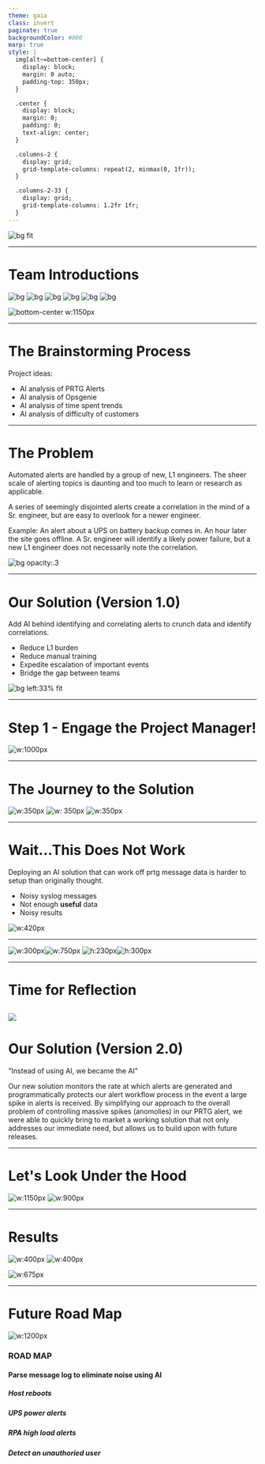 ```yaml
---
theme: gaia
class: invert
paginate: true
backgroundColor: #000
marp: true
style: |
  img[alt~=bottom-center] {
    display: block;
    margin: 0 auto;
    padding-top: 350px;
  }

  .center {
    display: block;
    margin: 0;
    padding: 0;
    text-align: center;
  }

  .columns-2 {
    display: grid;
    grid-template-columns: repeat(2, minmax(0, 1fr));
  }

  .columns-2-33 {
    display: grid;
    grid-template-columns: 1.2fr 1fr;
  }
---
```


![bg fit](https://user-images.githubusercontent.com/103965932/173462799-95b24a44-5926-426d-a1d2-92482b982c97.png)

---

<!--_class: lead invert-->

# **Team Introductions**
<!-- 
Presenter: SUMMER MARKLEY
Highlights: How we can we came about our name and logo 
Estimated Time:  2 mins
-->
![bg](https://user-images.githubusercontent.com/103965932/173463669-ca46743c-5b2a-48e2-83e3-78382bce2354.jpg )
![bg](https://user-images.githubusercontent.com/103965932/173463695-2bdd4dec-b4ab-4ae0-a6ab-4aaba77087fd.jpg)
![bg](https://user-images.githubusercontent.com/103965932/173463684-ea7c6dce-e8c5-417d-a7fb-a3c6d73f6c95.jpg)
![bg](https://user-images.githubusercontent.com/103965932/173463689-25b9b672-4118-4b31-a673-3906d5aeee7e.jpg)
![bg](https://user-images.githubusercontent.com/103965932/173463646-0134093e-9cfc-4dac-9c1c-6599bea7033e.jpg)
![bg](https://user-images.githubusercontent.com/103965932/173463651-7cc6143d-df45-4be4-b42d-08031d79e58d.jpg)

![bottom-center w:1150px](https://user-images.githubusercontent.com/103965932/173463700-8cc56e77-270e-4c06-83e8-24b946b18c2a.png)

---

# **The Brainstorming Process**
<!-- 
Presenter:        JONNY LE
Highlights:       Discuss how we as a team stepped through our initial ideas and formulated our final solution
Estimated Time:   2 mins
-->
Project ideas:
- AI analysis of PRTG Alerts
- AI analysis of Opsgenie
- AI analysis of time spent trends
- AI analysis of difficulty of customers

<!--
- buzzword/interest in AI
- find its application in all tools and workflows
-->

---
<!-- 
Presenter:        GABRIELLE WOODS
Highlights:       See Gab's index cards
Estimated Time:   5 mins
-->
# **The Problem**
Automated alerts are handled by a group of new, L1 engineers.
The sheer scale of alerting topics is daunting and too much to learn or research as applicable.

A series of seemingly disjointed alerts create a correlation in the mind of a Sr. engineer, but are easy to overlook for a newer engineer.

Example: An alert about a UPS on battery backup comes in. An hour later the site goes offline. A Sr. engineer will identify a likely power failure, but a new L1 engineer does not necessarily note the correlation.

![bg opacity:.3](https://img.huffingtonpost.com/asset/5b9d1023240000300094edab.jpeg?ops=scalefit_720_noupscale)

---
<!-- 
Presenter:        GABRIELLE WOODS
Highlights:       See Gab's index cards
Estimated Time:   5 mins
-->
# **Our Solution (Version 1.0)**

Add AI behind identifying and correlating alerts to crunch data and identify correlations.
- Reduce L1 burden
- Reduce manual training 
- Expedite escalation of important events
- Bridge the gap between teams

![bg left:33% fit](https://w7.pngwing.com/pngs/182/517/png-transparent-ted-eureka-university-college-of-engineering-osmania-university-student-education-organizing-miscellaneous-text-logo.png)

---

# **Step 1 - Engage the Project Manager!**
<!-- 
Presenter: SUMMER MARKLEY
Highlights: Discuss how we built our initial project plan and the use of our SmartSheet portal
Estimated Time:  5 mins
-->

<div class="center">

![w:1000px](images/project-manager-board.png)

</div>

---

# **The Journey to the Solution**
<!-- 
Presenter: RAK 
Highlights: What did we build and how did we build it
Estimated Time:  5 mins
-->
![w:350px](https://mermaid.ink/img/pako:eNo10MlqwzAQBuBXGebkQEKgRx8KtRVyLW1uVQ-DNHYEWoyWQBLy7pWX6iIx-mb4pSeqoBlbHCNNV7gI6aGujx_Bkw1340f4_Lqcf-FweIeu6SNTZiAP5OgR6qZUKD7v1rZuYX3TFWP1rFi9gfEpk1e8mX4xYjXH5dLaowp-MGOJDFPM40bFQk_NmgUSxxvHBDmAWnMk9inUSg0yt21ih3t0HB0ZXR_2nGdJzFd2LLGtR80DFZslSv-qtEy6zjppk0PEdiCbeI9Ucvi-e4VtjoX_kTBU_8lt6vUHgXBoJw) ![w: 350px](https://mermaid.ink/img/pako:eNo9kLFqw0AMhl9FaHIgeQEPhcTuUOiWbnUG4ZMvB-fTIcsFE_Luvdh1NQnp-z-QHtiLY6zRK-U7fLVdglLn75ZzlCUkD5_i4cr6w3qD0-kNLtW2A4JpHcMgCr3EyL29AlH8BIdNdFkjTfWRJqMYwSsvZQ-Ucww9WZC0o82KtlUjaQh-Vv6HTXb95h5URshqHg54xJF1pODKDY-XqEO788gd1qV1PNAcrcMuPQs6Z0fG7y6YKNYDxYmPSLPJdUk91qYz71AbqLxk_KOevydBYuY) ![w:350px](https://mermaid.ink/img/pako:eNpdkE1rwzAMhv-K0CmF9rJjDoO1yWC3wXKrd9BiJTW15eAPRij97_OSlMF0kngfPVi-Ye81Y41joOkCXaMESr2cG56sn42M0LFEHwbrv-ETDodnOFZrCCTA_RPkrywpl0lDyAJ50pQ4AuxW13FZOlVvEhNZC-nPN1F_pbGw_3fNAMKsWT8kp0XSVO-5GKwfIwzBO4hzLMPGNAvTVl0gI-DKXXZL2iV5rTqOaQtwj46DI6PL8bdfTGG6sGOFdWk1D5RtUqjkXtD1Xa02yQesB7KR90g5-Y9ZeqxTyPyAGkPlL91G3X8AU6xygA)

--- 

# **Wait...This Does Not Work**
<!-- 
Presenter: JONNY LE 
Highlights: How did this fail
Estimated Time:  5 mins
-->
<div class="columns-2">
<div>

Deploying an AI solution that can work off prtg message data is harder to setup than originally thought. 

* Noisy syslog messages
* Not enough **useful** data
* Noisy results

</div>
<div>

![w:420px](images/mess.jpg)

</div>
</div>

<!--
- unparsed syslog messages
- trouble filtering useful data
- not enough data
- garbage in, garbage out
-->

---

<div class="center">

![w:300px](images/bad-input.png)![w:750px](images/bad-input-2.png)
![h:230px](images/bad-data.png)![h:300px](images/noisy-data.png)

</div>

<!--
- top-left: unaggregatable data
- top-right: noisy syslog message, emphasize repeated words
- bottom-left: bad data
- bottom-right: noisy results
-->

---
<!-- 
Presenter: GROUP
Highlights: skit
Estimated Time:  5 mins
-->

# **Time for Reflection**

![](https://mermaid.ink/img/pako:eNptz7FOAzEMANBfsTyebkHAkgVRFaQuDKVSlyxW4uNMLwny-YRK1X8n7dF2wVPsPMv2AUOJjA4BPsukmfc-Qw0TGxhgTkYOJiXDRhJDVxTW3A1zbQan2PZkYD3Da9M0Tw7uHGyYEjyvbmZBYQdWzmxBo4TR1er9P3IrP6TxPNHBwxW0l4-1hB5u_I2_YSk67-Tg8dqALSbWRBLrjYdTg8c6PbFHV5-RdOfR52N101ck45coVhRdR8PILdJk5X2fAzrTiS9oKfShlP7U8RdCFGNz)
---
<!-- 
Presenter: JONNY LE 
Highlights: differences from version 1
Estimated Time:  2 mins
-->
# **Our Solution (Version 2.0)** 

"Instead of using AI, we became the AI"

Our new solution monitors the rate at which alerts are generated and programmatically protects our alert workflow process in the event a large spike in alerts is received.  By simplifying our approach to the overall problem of controlling massive spikes (anomolies) in our PRTG alert, we were able to quickly bring to market a working solution that not only addresses our immediate need, but allows us to build upon with future releases. 

<!--
- reiterate problem: alert spikes with no correlation
- many alerts escalated and EACH needing manual intervention
- our new solution programmatically monitors the rate of alerts and protects our alert workflow when that happens
- solves same problem, but a different, faster, more fundamental approach
-->

---

<!--
_backgroundColor: #1e1e1e
Presenter: JONNY LE 
Highlights: detailed logic flow
Estimated Time:  5 mins
-->

# **Let's Look Under the Hood**

![w:1150px](images/solution-flowchart.svg)
![w:900px](images/solution-flowchart-2.svg)

<!--
- picture two diagrams together
- As a result...
-->

---
<!-- 
Presenter: JONNY LE 
Highlights: it works!
Estimated Time: 2 mins
-->
# **Results**

<div class="columns-2-33">
<div>

![w:400px](images/prtg_test_down.png)
![w:400px](images/api-test-output.png)

</div>
<div>

 ![w:675px](images/opsgenie-test.png)

</div>
</div>

<!--
- unlike our first solution...
- reiterate working features
- mention for future demo
-->

---
<!-- 
Presenter: BOB
Highlights:
Estimated Time: 2 mins
-->
# **Future Road Map**

![w:1200px](https://mermaid.ink/img/pako:eNq9kcFqwzAMhl9F6JxAnObk2yDtrZdul0EuIlZas9gujnwYpe8-m6QUxnYbEz5Y0qf_R-iGYzCMGs_kRQYPOcTKzHBgkhQZ9v5CfmTHXuAUyDi6rpgh4UOIjgTgPUd9PNZ9v_YWHsUGn0UkFRG1ll9AaPmAZ2hSFbSN6upG5VfBrjEb6oNcOD4HNE2Sc1IAZSRjP1u1a_mtzFlf2pvVw0a1RUG1mxF9NwINbfer_O7_Nun-ZhOs0HE-kzX5zLeCDpg5xwPq_DU8UZplwMHfM5qu5a57YyVE1BPNC1dIScLrpx9RS0z8gHpL50huo-5fllupdA)


### ROAD MAP
#### Parse message log to eliminate noise using AI
##### Host reboots
##### UPS power alerts
##### RPA high load alerts
##### Detect an unauthoried user